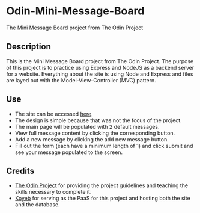 # Odin-Mini-Message-Board
The Mini Message Board project from The Odin Project

## Description
This is the Mini Message Board project from The Odin Project. The purpose of this project is to practice using Express and NodeJS as a backend server for a website. Everything about the site is using Node and Express and files are layed out with the Model-View-Controller (MVC) pattern.

## Use
* The site can be accessed [here](https://weird-dorree-alex-funk-projects-a0c238cc.koyeb.app/messages).
* The design is simple because that was not the focus of the project.
* The main page will be populated with 2 default messages.
* View full message content by clicking the corresponding button.
* Add a new message by clicking the add new message button.
* Fill out the form (each have a minimum length of 1) and click submit and see your message populated to the screen.

## Credits
* [The Odin Project](https://www.theodinproject.com) for providing the project guidelines and teaching the skills necessary to complete it.
* [Koyeb](https://www.koyeb.com/) for serving as the PaaS for this project and hosting both the site and the database.